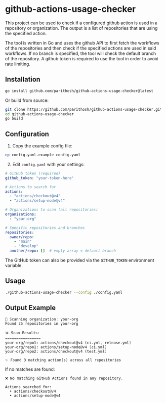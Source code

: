 # github-actions-usage-checker

This project can be used to check if a configured github action is used in a repository or organization. The output is a list of repositories that are using the specified action.

The tool is written in Go and uses the github API to first fetch the workflows of the repositories and then check if the specified actions are used in said workflows. If no branch is specified, the tool will check the default branch of the repository. A github token is required to use the tool in order to avoid rate limiting.

## Installation

```bash
go install github.com/parithosh/github-actions-usage-checker@latest
```

Or build from source:
```bash
git clone https://github.com/parithosh/github-actions-usage-checker.git
cd github-actions-usage-checker
go build
```

## Configuration

1. Copy the example config file:
```bash
cp config.yaml.example config.yaml
```

2. Edit `config.yaml` with your settings:
```yaml
# GitHub token (required)
github_token: "your-token-here"

# Actions to search for
actions:
  - "actions/checkout@v4"
  - "actions/setup-node@v4"

# Organizations to scan (all repositories)
organizations:
  - "your-org"

# Specific repositories and branches
repositories:
  owner/repo:
    - "main"
    - "develop"
  another/repo: []  # empty array = default branch
```

The GitHub token can also be provided via the `GITHUB_TOKEN` environment variable.

## Usage

```bash
./github-actions-usage-checker --config ./config.yaml
```

## Output Example

```
📂 Scanning organization: your-org
Found 25 repositories in your-org

📊 Scan Results:
================
your-org/repo1: actions/checkout@v4 (ci.yml, release.yml)
your-org/repo1: actions/setup-node@v4 (ci.yml)
your-org/repo2: actions/checkout@v4 (test.yml)

✨ Found 3 matching action(s) across all repositories
```

If no matches are found:
```
❌ No matching GitHub Actions found in any repository.

Actions searched for:
  • actions/checkout@v4
  • actions/setup-node@v4
```


